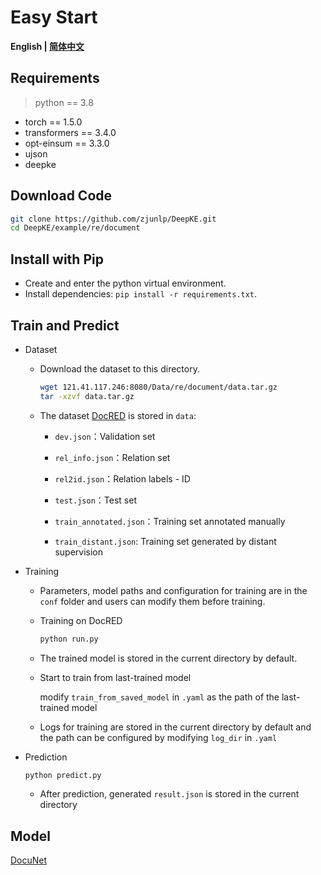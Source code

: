 # Easy Start

<p align="left">
    <b> English | <a href="https://github.com/zjunlp/DeepKE/blob/main/example/re/document/README_CN.md">简体中文</a> </b>
</p>

## Requirements

> python == 3.8

- torch == 1.5.0
- transformers == 3.4.0
- opt-einsum == 3.3.0
- ujson
- deepke

## Download Code

```bash
git clone https://github.com/zjunlp/DeepKE.git
cd DeepKE/example/re/document
```

## Install with Pip

- Create and enter the python virtual environment.
- Install dependencies: `pip install -r requirements.txt`.

## Train and Predict

- Dataset

  - Download the dataset to this directory.

    ```bash
    wget 121.41.117.246:8080/Data/re/document/data.tar.gz
    tar -xzvf data.tar.gz
    ```

  - The dataset [DocRED](https://github.com/thunlp/DocRED/tree/master/) is stored in `data`:

    - `dev.json`：Validation set
    - `rel_info.json`：Relation set

    - `rel2id.json`：Relation labels - ID

    - `test.json`：Test set

    - `train_annotated.json`：Training set annotated manually

    - `train_distant.json`: Training set generated by distant supervision

- Training

  - Parameters, model paths and configuration for training are in the `conf` folder and users can modify them before training.

  - Training on DocRED

    ```bash
    python run.py
    ```

  - The trained model is stored in the current directory by default.

  - Start to train from last-trained model<br>

    modify `train_from_saved_model` in `.yaml` as the path of the last-trained model

  - Logs for training are stored in the current directory by default and the path can be configured by modifying `log_dir` in `.yaml`

- Prediction

  ```bash
  python predict.py
  ```

  - After prediction, generated `result.json` is stored in the current directory

## Model

[DocuNet](https://arxiv.org/abs/2106.03618)